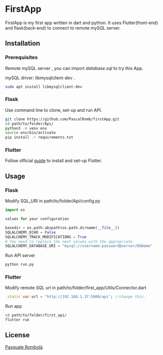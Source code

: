# FirstApp

FirstApp is my first app written in dart and python.
It uses Flutter(front-end) and flask(back-end) to connect to remote mySQL server.


## Installation

### Prerequisites
Remote mySQL server , you can import *database.sql* to try this App. 

mySQL driver: libmysqlclient-dev .

```bash
sudo apt install libmysqlclient-dev
```
### Flask
Use command line to clone, set-up and run API.
```bash
git clone https://github.com/PascalRomb/firstApp.git
cd path/to/folder/Api/
python3 -m venv env
source env/bin/activate
pip install -r requirements.txt
```
### Flutter
Follow official [guide](https://flutter.dev/docs/get-started/install) to install and set-up Flutter.

## Usage
### Flask
Modify SQL_URI in path/to/folder/Api/config.py

```python
import os

values for your configuration

basedir = os.path.abspath(os.path.dirname(__file__))
SQLALCHEMY_ECHO = False
SQLALCHEMY_TRACK_MODIFICATIONS = True
# You need to replace the next values with the appropriate 
SQLALCHEMY_DATABASE_URI = "mysql://username:password@server/DbName"
```

Run API server
```bash
python run.py
```
### Flutter

Modify remote SQL url in path/to/folder/first_app/Utils/Connector.dart
```dart
 static var url = "http://192.168.1.37:5000/api"; //change this.
```

Run app
```bash
cd path/to/folder/first_api/
flutter run
```

## License
[Pasquale Rombolà](https://github.com/PascalRomb)